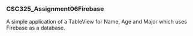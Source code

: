 ### CSC325_Assignment06Firebase

A simple application of a TableView for Name, Age and Major which uses Firebase as a database.

